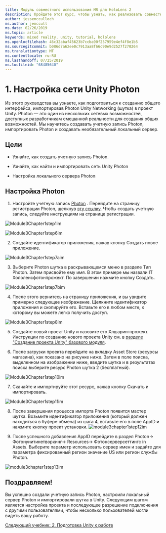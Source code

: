 ```yaml
---
title: Модуль совместного использования MR для HoloLens 2
description: Пройдите этот курс, чтобы узнать, как реализовать совместное использование нескольких пользователей в приложении HoloLens 2.
author: jessemcculloch
ms.author: jemccull
ms.date: 02/26/2019
ms.topic: article
keywords: mixed reality, unity, tutorial, hololens
ms.openlocfilehash: 46c32abaf45623b7ccba90f257959e4ef4f8e1b5
ms.sourcegitcommit: b086d7a62ee0c7913aa8f66c90e9d2527f270264
ms.translationtype: MT
ms.contentlocale: ru-RU
ms.lasthandoff: 07/25/2019
ms.locfileid: "68485640"
---
```

#  <a name="1-setting-up-photon-unity-networking"></a>1. Настройка сети Unity Photon

Из этого руководства вы узнаете, как подготовиться к созданию общего интерфейса, импортировав Photon Unity Networking (шутка) в проект Unity. Photon — это один из нескольких сетевых возможностей, доступных разработчикам смешанной реальности для создания общих возможностей. Мы научитесь создавать учетную запись Photon, импортировать Photon и создавать необязательный локальный сервер.

## <a name="objectives"></a>Цели

* Узнайте, как создать учетную запись Photon.

* Узнайте, как найти и импортировать сеть Unity Photon

* Настройка локального сервера Photon

  

## <a name="setting-up-photon"></a>Настройка Photon

1. Настройте учетную запись [Photon](https://dashboard.photonengine.com/en-US/Account/SignUp) . Перейдите на страницу регистрации Photon, щелкнув [эту ссылку](https://dashboard.photonengine.com/en-US/Account/SignUp). Чтобы создать учетную запись, следуйте инструкциям на странице регистрации. 
   

![Module3Chapter1step1im](images/module3chapter1step1im.PNG)

![Module3Chapter1step6im](images/module3chapter1step6im.PNG)

2. Создайте идентификатор приложения, нажав кнопку Создать новое приложение.

![Module3Chapter1step7aim](images/module3chapter1step7aim.PNG)

3. Выберите Photon шутка в раскрывающемся меню в разделе Тип Photon. Затем присвойте ему имя. В этом примере мы назвали IT Хололенсфотонпрожект. По завершении нажмите кнопку Создать.

![Module3Chapter1step7bim](images/module3chapter1step7bim.PNG)

4. После этого вернитесь на страницу приложения, и вы увидите примерно следующее изображение. Щелкните идентификатор приложения и скопируйте его. Вставьте его в любом месте, к которому вы можете легко получить доступ.  

![Module3Chapter1step8im](images/module3chapter1step8im.PNG)

5. Создайте новый проект Unity и назовите его Хлшарингпрожект. Инструкции по созданию нового проекта Unity см. в [разделе "Создание проекта Unity" базового модуля](https://docs.microsoft.com/en-us/windows/mixed-reality/mrlearning-base-ch1#create-new-unity-project). 

6. После загрузки проекта перейдите на вкладку Asset Store (ресурсы магазина), как показано на рисунке ниже. Затем в поле поиска, выделенном на изображении ниже, введите шутка и в результатах поиска выберите ресурс Photon шутка 2 (бесплатный). 

![Module3Chapter1step10im](images/module3chapter1step10im.PNG)

7. Скачайте и импортируйте этот ресурс, нажав кнопку Скачать и импортировать.

![Module3Chapter1step11im](images/module3chapter1step11im.PNG)

8. После завершения процесса импорта Photon появится мастер шутка. Возьмите идентификатор приложения (который должен находиться в буфере обмена) из шага 4, вставьте его в поле AppID и нажмите кнопку проект установки. 
![module3chapter1step12im](images/module3chapter1step12im.PNG)

9. После успешного добавления AppID перейдите в раздел Photon-> Фотонунитинетворкинг-> Resources-> Фотонсерверсеттингс in Assets. Выберите параметр использовать сервер имен и задайте для параметра фиксированный регион значение US или регион службы Photon.

![module3chapter1step13im](images/module3chapter1step13im.PNG)

## <a name="congratulations"></a>Поздравляем!

Вы успешно создали учетную запись Photon, настроили локальный сервер Photon и импортировали шутка в Unity. Следующим шагом является настройка проекта и последующее разрешение подключения с другими пользователями, чтобы несколько пользователей могли видеть вашу работу. 

[Следующий учебник: 2. Подготовка Unity к работе](mrlearning-sharing(photon)-ch2.md)

